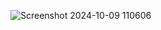 ![Screenshot 2024-10-09 110606](https://github.com/user-attachments/assets/db882064-cb6d-46a8-8b66-d1741418c6e7)
